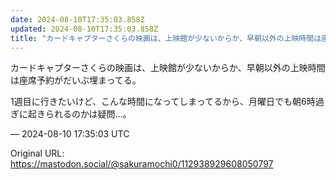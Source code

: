 ```yaml
---
date: 2024-08-10T17:35:03.858Z
updated: 2024-08-10T17:35:03.858Z
title: "カードキャプターさくらの映画は、上映館が少ないからか、早朝以外の上映時間は座席予[...]"
---
```


<p>カードキャプターさくらの映画は、上映館が少ないからか、早朝以外の上映時間は座席予約がだいぶ埋まってる。</p><p>1週目に行きたいけど、こんな時間になってしまってるから、月曜日でも朝6時過ぎに起きられるのかは疑問…。</p>

&mdash; 2024-08-10 17:35:03 UTC

Original URL: https://mastodon.social/@sakuramochi0/112938929608050797
